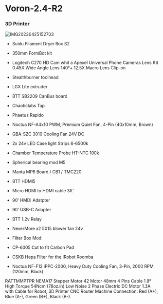 # Voron-2.4-R2
### 3D Printer
![IMG20230425152703](https://github.com/baz-snow-ss/Voron-2.4-R2/assets/99566898/d70d49a9-5046-4459-ac16-60790c98a5e6)

- Sunlu Filament Dryer Box S2
- 350mm FormBot kit
- Logitech C270 HD Cam whit a Apexel Universal Phone Cameras Lens Kit 0.45X Wide Angle Lens 140°+ 12.5X Macro Lens Clip-on

 - Stealthburner toolhead
 - LGX Lite extruder
 - BTT SB2209 CanBus board
 - Chaoticlabs Tap
 - Phaetus Rapido
 - Noctua NF-A4x10 PWM, Premium Quiet Fan, 4-Pin (40x10mm, Brown)
 - GBA-SZC 3010 Cooling Fan 24V DC
  
- 2x 24v LED Case light Strips 6-6500k
- Chamber Temperature Probe HT-NTC 100k
- Spherical bearing mod M5
- Manta MP8 Board / CB1 / TMC220

- BTT HDMI5
- Micro HDMI to HDMI cable 3ft'
- 90' HMDI Adatpter
- 90' USB-C Adapter
- BTT 1.2v Relay

- NeverMore x2 5015 blower fan 24v
- Filter Box Mod
- CP-6005 Cut to fit Carbon Pad
- CSKB Hepa Filter for the IRobot Roomba 
- Noctua NF-F12 iPPC-2000, Heavy Duty Cooling Fan, 3-Pin, 2000 RPM (120mm, Black)


RATTMMPTPR NEMA17 Stepper Motor 42 Motor 48mm 4 Pins Cable 1.8° High Torque 54Ncm (78oz.in) Low Noise 2 Phase Electric DC Motor 1.3A with Cable for Robot, 3D Printer CNC Router Machine
Connection:
Red (A+), Blue (A-), Green (B+), Black (B-).
